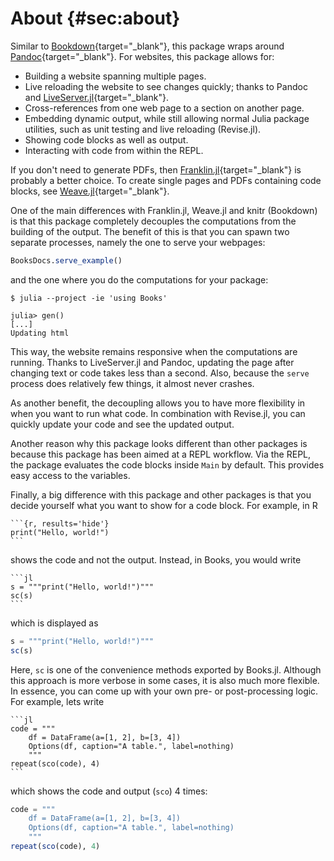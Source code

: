 # About {#sec:about}

Similar to [Bookdown](https://bookdown.org){target="_blank"}, this package wraps around [Pandoc](https://pandoc.org/){target="_blank"}.
For websites, this package allows for:

- Building a website spanning multiple pages.
- Live reloading the website to see changes quickly; thanks to Pandoc and [LiveServer.jl](https://github.com/tlienart/LiveServer.jl){target="_blank"}.
- Cross-references from one web page to a section on another page.
- Embedding dynamic output, while still allowing normal Julia package utilities, such as unit testing and live reloading (Revise.jl).
- Showing code blocks as well as output.
- Interacting with code from within the REPL.

If you don't need to generate PDFs, then [Franklin.jl](https://github.com/tlienart/Franklin.jl){target="_blank"} is probably a better choice.
To create single pages and PDFs containing code blocks, see [Weave.jl](https://github.com/JunoLab/Weave.jl){target="_blank"}.

One of the main differences with Franklin.jl, Weave.jl and knitr (Bookdown) is that this package completely decouples the computations from the building of the output.
The benefit of this is that you can spawn two separate processes, namely the one to serve your webpages:

```jl
BooksDocs.serve_example()
```

and the one where you do the computations for your package:

```
$ julia --project -ie 'using Books'

julia> gen()
[...]
Updating html
```

This way, the website remains responsive when the computations are running.
Thanks to LiveServer.jl and Pandoc, updating the page after changing text or code takes less than a second.
Also, because the `serve` process does relatively few things, it almost never crashes.

As another benefit, the decoupling allows you to have more flexibility in when you want to run what code.
In combination with Revise.jl, you can quickly update your code and see the updated output.

Another reason why this package looks different than other packages is because this package has been aimed at a REPL workflow.
Via the REPL, the package evaluates the code blocks inside `Main` by default.
This provides easy access to the variables.

Finally, a big difference with this package and other packages is that you decide yourself what you want to show for a code block.
For example, in R

    ```{r, results='hide'}
    print("Hello, world!")
    ```

shows the code and not the output.
Instead, in Books, you would write

    ```jl
    s = """print("Hello, world!")"""
    sc(s)
    ```

which is displayed as

```jl
s = """print("Hello, world!")"""
sc(s)
```

Here, `sc` is one of the convenience methods exported by Books.jl.
Although this approach is more verbose in some cases, it is also much more flexible.
In essence, you can come up with your own pre- or post-processing logic.
For example, lets write

    ```jl
    code = """
        df = DataFrame(a=[1, 2], b=[3, 4])
        Options(df, caption="A table.", label=nothing)
        """
    repeat(sco(code), 4)
    ```

which shows the code and output (`sco`) 4 times:

```jl
code = """
    df = DataFrame(a=[1, 2], b=[3, 4])
    Options(df, caption="A table.", label=nothing)
    """
repeat(sco(code), 4)
```

